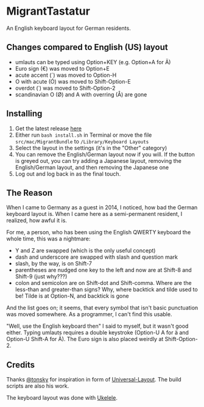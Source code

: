 # MigrantTastatur

An English keyboard layout for German residents.

## Changes compared to English (US) layout

- umlauts can be typed using Option+KEY (e.g. Option+A for Ä)
- Euro sign (€) was moved to Option+E
- acute accent (´) was moved to Option-H
- O with acute (Ó) was moved to Shift-Option-E
- overdot (˙) was moved to Shift-Option-2
- scandinavian O (Ø) and A with overring (Å) are gone

## Installing

1. Get the latest release [here](https://github.com/NickKaramoff/MigrantTastatur/releases)
2. Either run `bash install.sh` in Terminal or move the file `src/mac/MigrantBundle`
   to `/Library/Keyboard Layouts`
3. Select the layout in the settings (it's in the "Other" category)
4. You can remove the English/German layout now if you will. If the button is
   greyed out, you can try adding a Japanese layout, removing the English/German
   layout, and then removing the Japanese one
5. Log out and log back in as the final touch.

## The Reason

When I came to Germany as a guest in 2014, I noticed, how bad the German
keyboard layout is. When I came here as a semi-permanent resident, I realized,
how awful it is.

For me, a person, who has been using the English QWERTY keyboard the whole time,
this was a nightmare:

- Y and Z are swapped (which is the only useful concept)
- dash and underscore are swapped with slash and question mark
- slash, by the way, is on Shift-7
- parentheses are nudged one key to the left and now are at Shift-8 and Shift-9
  (just why???)
- colon and semicolon are on Shift-dot and Shift-comma. Where are the less-than
  and greater-than signs? Why, where backtick and tilde used to be! Tilde is at
  Option-N, and backtick is gone

And the list goes on; it seems, that every symbol that isn't basic punctuation
was moved somewhere. As a programmer, I can't find this usable.

"Well, use the English keyboard then" I said to myself, but it wasn't good
either. Typing umlauts requires a double keystroke (Option-U A for ä and
Option-U Shift-A for Ä). The Euro sign is also placed weirdly at Shift-Option-2.

## Credits

Thanks [@tonsky](https://twitter.com/nikitonsky) for inspiration in form of
[Universal-Layout](https://github.com/tonsky/Universal-Layout/). The build
scripts are also his work.

The keyboard layout was done with [Ukelele](http://software.sil.org/ukelele/).
